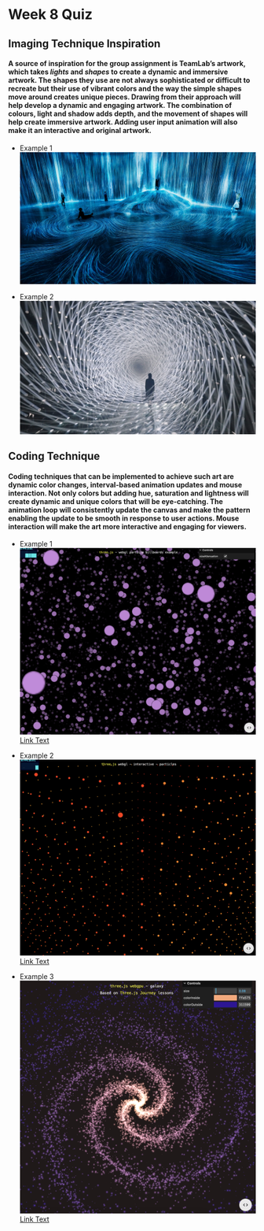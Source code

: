 # Week 8 Quiz

## **Imaging Technique Inspiration**

#### A source of inspiration for the group assignment is TeamLab’s artwork, which takes *lights* and *shapes* to create a dynamic and immersive artwork. The shapes they use are not always sophisticated or difficult to recreate but their use of vibrant colors and the way the simple shapes move around creates unique pieces. Drawing from their approach will help develop a dynamic and engaging artwork. The combination of colours, light and shadow adds depth, and the movement of shapes will help create immersive artwork. Adding user input animation will also make it an interactive and original artwork.


- Example 1 
![Emerging Image](readmeImages/Emerging.jpg)

- Example 2 
![Immersive Image](readmeImages/Immersive.jpg)

## **Coding Technique**

#### Coding techniques that can be implemented to achieve such art are dynamic color changes, interval-based animation updates and mouse interaction. Not only colors but adding hue, saturation and lightness will create dynamic and unique colors that will be eye-catching. The animation loop will consistently update the canvas and make the pattern enabling the update to be smooth in response to user actions. Mouse interaction will make the art more interactive and engaging for viewers.

- Example 1 
![Colors Image](readmeImages/ParticlesColors.jpg)
[Link Text](https://threejs.org/examples/#webgl_points_billboards)

- Example 2
![Colors Image](readmeImages/InteractiveParticles.jpg)
[Link Text](https://threejs.org/examples/#webgl_interactive_points)

- Example 3
![Colors Image](readmeImages/Galaxy.jpg)
[Link Text](https://threejs.org/examples/?q=gala#webgpu_tsl_galaxy)
